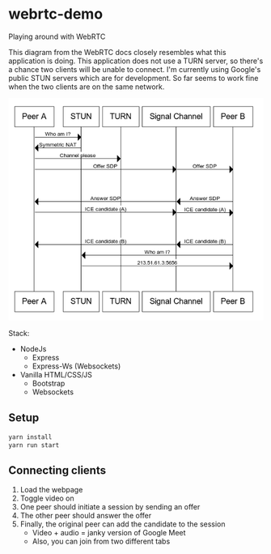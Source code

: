 # webrtc-demo
Playing around with WebRTC

This diagram from the WebRTC docs closely resembles what this application
is doing. This application does not use a TURN server, so there's a chance
two clients will be unable to connect. I'm currently using Google's public
STUN servers which are for development. So far seems to work fine when the two
clients are on the same network.

![WebRTC diagram](webrtc-complete-diagram.png "WebRTC diagram")

Stack:
- NodeJs
  - Express
  - Express-Ws (Websockets)
- Vanilla HTML/CSS/JS
  - Bootstrap
  - Websockets

## Setup
```shell
yarn install
yarn run start
```

## Connecting clients
1. Load the webpage
2. Toggle video on
3. One peer should initiate a session by sending an offer
4. The other peer should answer the offer
5. Finally, the original peer can add the candidate to the session
   - Video + audio = janky version of Google Meet
   - Also, you can join from two different tabs
